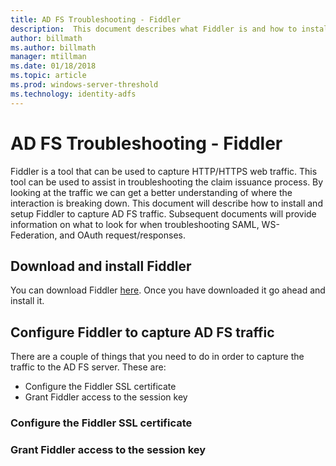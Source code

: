 ```yaml
---
title: AD FS Troubleshooting - Fiddler
description:  This document describes what Fiddler is and how to install and configure Fiddler to troubleshoot AD FS claims issues
author: billmath
ms.author: billmath
manager: mtillman
ms.date: 01/18/2018
ms.topic: article
ms.prod: windows-server-threshold
ms.technology: identity-adfs
---
```


# AD FS Troubleshooting - Fiddler
Fiddler is a tool that can be used to capture HTTP/HTTPS web traffic.  This tool can be used to assist in troubleshooting the claim issuance process.  By looking at the traffic we can get a better understanding of where the interaction is breaking down.  This document will describe how to install and setup Fiddler to capture AD FS traffic.  Subsequent documents will provide information on what to look for when troubleshooting SAML, WS-Federation, and OAuth request/responses.

## Download and install Fiddler
You can download Fiddler [here](https://www.telerik.com/download/fiddler).  Once you have downloaded it go ahead and install it.

## Configure Fiddler to capture AD FS traffic
There are a couple of things that you need to do in order to capture the traffic to the AD FS server.  These are:

- Configure the Fiddler SSL certificate
- Grant Fiddler access to the session key 

### Configure the Fiddler SSL certificate

### Grant Fiddler access to the session key
